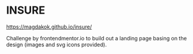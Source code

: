 # INSURE

https://magdakok.github.io/insure/

Challenge by frontendmentor.io to build out a landing page basing on the design (images and svg icons provided).
